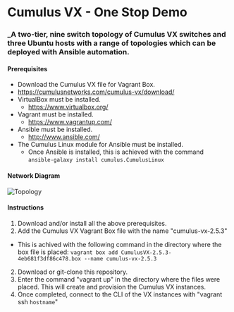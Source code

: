 # Cumulus VX - One Stop Demo
### _A two-tier, nine switch topology of Cumulus VX switches and three Ubuntu hosts with a range of topologies which can be deployed with Ansible automation.


#### Prerequisites
  * Download the Cumulus VX file for Vagrant Box.
   * https://cumulusnetworks.com/cumulus-vx/download/
  * VirtualBox must be installed.
    * https://www.virtualbox.org/
  * Vagrant must be installed.
    * https://www.vagrantup.com/
  * Ansible must be installed.
    * http://www.ansible.com/
  * The Cumulus Linux module for Ansible must be installed.
    * Once Ansible is installed, this is achieved with the command ```ansible-galaxy install cumulus.CumulusLinux```
    

#### Network Diagram
![Topology](https://github.com/slaffer-au/vx_vagrant_one_stop_demo/blob/master/Topology/raw-topology.png)


#### Instructions
  1. Download and/or install all the above prerequisites.
  2. Add the Cumulus VX Vagrant Box file with the name "cumulus-vx-2.5.3"
   * This is achived with the following command in the directory where the box file is placed: 
    ``` vagrant box add CumulusVX-2.5.3-4eb681f3df86c478.box --name cumulus-vx-2.5.3 ```
  2. Download or git-clone this repository.
  3. Enter the command "vagrant up" in the directory where the files were placed. This will create and provision the Cumulus VX instances.
  4. Once completed, connect to the CLI of the VX instances with "vagrant ssh ```hostname```"

